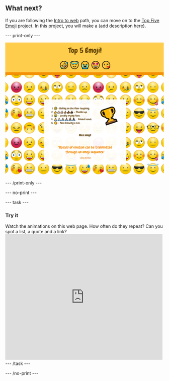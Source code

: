 ## What next?

If you are following the [Intro to web](https://projects.raspberrypi.org/en/pathways/web-intro) path, you can move on to the [Top Five Emoji](https://projects.raspberrypi.org/en/projects/top-5-emoji-list) project. In this project, you will make a (add description here).

--- print-only ---

![The finished top 5 emoji project.](images/emoji-solution.PNG)

--- /print-only ---

--- no-print ---

--- task ---

### Try it
<div style="display: flex; flex-wrap: wrap">
<div style="flex-basis: 175px; flex-grow: 1">  
Watch the animations on this web page. How often do they repeat? Can you spot a list, a quote and a link?
</div>
<div>
<iframe src="https://trinket.io/embed/html/092b44465f?outputOnly=true" width="500" height="400" frameborder="0" marginwidth="0" marginheight="0" allowfullscreen></iframe>
</div>
</div>
--- /task ---

--- /no-print ---
